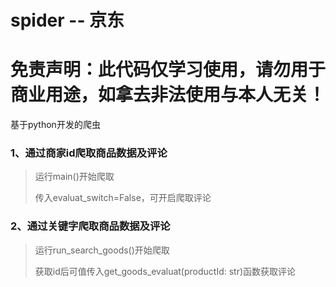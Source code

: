 # spider -- 京东
# 免责声明：此代码仅学习使用，请勿用于商业用途，如拿去非法使用与本人无关！

基于python开发的爬虫

### 1、通过商家id爬取商品数据及评论

> 运行main()开始爬取
> 
> 传入evaluat_switch=False，可开启爬取评论

### 2、通过关键字爬取商品数据及评论

>  运行run_search_goods()开始爬取
>
> 获取id后可值传入get_goods_evaluat(productId: str)函数获取评论
